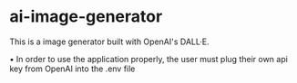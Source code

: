 # ai-image-generator
This is a image generator built with OpenAI's DALL·E.

• In order to use the application properly, the user must plug their own api key from OpenAI into the .env file
